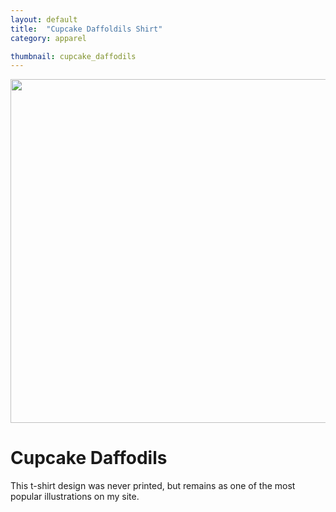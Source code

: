 ```yaml
---
layout: default
title:  "Cupcake Daffoldils Shirt"
category: apparel

thumbnail: cupcake_daffodils
---
```


<img src="{{ site.baseurl}}/images/cupcake_daffodils.gif" width="790" height="550">

# Cupcake Daffodils

This t-shirt design was never printed, but remains as one of the most popular illustrations on my site.
